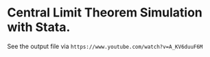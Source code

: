 # Central Limit Theorem Simulation with Stata.
See the output file via ``https://www.youtube.com/watch?v=A_KV6duuF6M``
